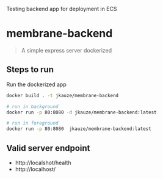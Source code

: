 Testing backend app for deployment in ECS

# membrane-backend

> A simple express server dockerized

## Steps to run

Run the dockerized app
```sh
docker build . -t jkauze/membrane-backend

# run in background
docker run -p 80:8080 -d jkauze/membrane-backend:latest

# run in foreground
docker run -p 80:8080  jkauze/membrane-backend:latest
```
## Valid server endpoint

 - http://localshot/health 
 - http://localhost/
